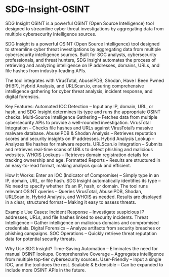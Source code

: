 # SDG-Insight-OSINT
SDG Insight OSINT is a powerful OSINT (Open Source Intelligence) tool designed to streamline cyber threat investigations by aggregating data from multiple cybersecurity intelligence sources.

SDG Insight is a powerful OSINT (Open Source Intelligence) tool designed to streamline cyber threat investigations by aggregating data from multiple cybersecurity intelligence sources. Built for SOC analysts, cybersecurity professionals, and threat hunters, SDG Insight automates the process of retrieving and analyzing intelligence on IP addresses, domains, URLs, and file hashes from industry-leading APIs.

The tool integrates with VirusTotal, AbuseIPDB, Shodan, Have I Been Pwned (HIBP), Hybrid Analysis, and URLScan.io, ensuring comprehensive intelligence gathering for cyber threat analysis, incident response, and digital forensics.

Key Features:
Automated IOC Detection – Input any IP, domain, URL, or hash, and SDG Insight determines its type and runs the appropriate OSINT checks.
Multi-Source Intelligence Gathering – Fetches data from multiple cybersecurity APIs to provide a well-rounded investigation.
VirusTotal Integration – Checks file hashes and URLs against VirusTotal’s massive malware database.
AbuseIPDB & Shodan Analysis – Retrieves reputation scores and security insights on IP addresses.
Hybrid Analysis Lookup – Analyzes file hashes for malware reports.
URLScan.io Integration – Submits and retrieves real-time scans of URLs to detect phishing and malicious websites.
WHOIS Lookups – Retrieves domain registration details for tracking ownership and age.
Formatted Reports – Results are structured in an easy-to-read format, making analysis quick and efficient.

How It Works:
Enter an IOC (Indicator of Compromise) – Simply type in an IP, domain, URL, or file hash.
SDG Insight automatically identifies its type – No need to specify whether it’s an IP, hash, or domain.
The tool runs relevant OSINT queries – Queries VirusTotal, AbuseIPDB, Shodan, URLScan.io, Hybrid Analysis, and WHOIS as needed.
Results are displayed in a clear, structured format – Making it easy to assess threats.

Example Use Cases:
Incident Response – Investigate suspicious IP addresses, URLs, and file hashes linked to security incidents.
Threat Intelligence – Gather intelligence on malicious domains and compromised credentials.
Digital Forensics – Analyze artifacts from security breaches or phishing campaigns.
SOC Operations – Quickly retrieve threat reputation data for potential security threats.

Why Use SDG Insight?
Time-Saving Automation – Eliminates the need for manual OSINT lookups.
Comprehensive Coverage – Aggregates intelligence from multiple top-tier cybersecurity sources.
User-Friendly – Input a single IOC, and the tool does the rest.
Scalable & Extensible – Can be expanded to include more OSINT APIs in the future.